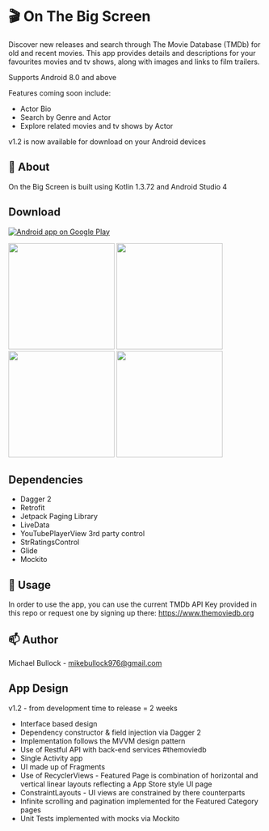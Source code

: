 # 
# 🎬 On The Big Screen

Discover new releases and search through The Movie Database (TMDb) for old and recent movies. This app provides details and descriptions for your favourites movies and tv shows, along with images and links to film trailers.

Supports Android 8.0 and above

Features coming soon include:
- Actor Bio
- Search by Genre and Actor
- Explore related movies and tv shows by Actor

v1.2 is now available for download on your Android devices 

## 🔎 About

On the Big Screen is built using Kotlin 1.3.72 and Android Studio 4

## Download

<a href="https://play.google.com/store/apps/details?id=com.mike976.onthebigscreen">
  <img alt="Android app on Google Play" src="https://developer.android.com/images/brand/en_app_rgb_wo_45.png" />
</a>

<br />

<p>
   
   <img src="https://user-images.githubusercontent.com/63581689/85455089-7bccdf00-b595-11ea-97f7-54e10cb803ca.png" width="210">
   
   <img src="https://user-images.githubusercontent.com/63581689/85455128-84251a00-b595-11ea-8982-42947b130607.png" width="210">
   
   <img src="https://user-images.githubusercontent.com/63581689/85455181-91420900-b595-11ea-9588-dfddb4d29823.png" width="210">
   
   <img src="https://user-images.githubusercontent.com/63581689/85455191-92733600-b595-11ea-9a6d-de7ce4e56f25.png" width="210">
</p>

## Dependencies
- Dagger 2
- Retrofit
- Jetpack Paging Library
- LiveData
- YouTubePlayerView 3rd party control
- StrRatingsControl
- Glide
- Mockito


## 🔧 Usage

In order to use the app, you can use the current TMDb API Key provided in this repo or request one by signing up there:
https://www.themoviedb.org


## 📫 Author

Michael Bullock - <mikebullock976@gmail.com>


## App Design

v1.2 - from development time to release = 2 weeks

- Interface based design
- Dependency constructor & field injection via Dagger 2
- Implementation follows the MVVM design pattern
- Use of Restful API with back-end services #themoviedb
- Single Activity app 
- UI made up of Fragments
- Use of RecyclerViews - Featured Page is combination of horizontal and vertical linear layouts reflecting a App Store style UI page
- ConstraintLayouts - UI views are constrained by there counterparts
- Infinite scrolling and pagination implemented for the Featured Category pages
- Unit Tests implemented with mocks via Mockito



